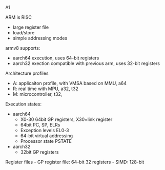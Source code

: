 
A1

ARM is RISC
- large register file
- load/store
- simple addressing modes

armv8 supports:
- aarch64 execution, uses 64-bit registers
- aarch32 exection compatible with previous arm, uses 32-bit registers

Architecture profiles
- A: applicaiton profile, with VMSA based on MMU, a64
- R: real time with MPU, a32, t32
- M: microcontroller, t32, 

Execution states:
- aarch64
	- X0-30 64bit GP registers, X30=link register
	- 64bit PC, SP, ELRs
	- Exception levels EL0-3
	- 64-bit virtual addressing
	- Processor state PSTATE
- aarch32
	- 32bit GP registers

Register files
	- GP register file: 64-bit 32 registers
	- SIMD: 128-bit


